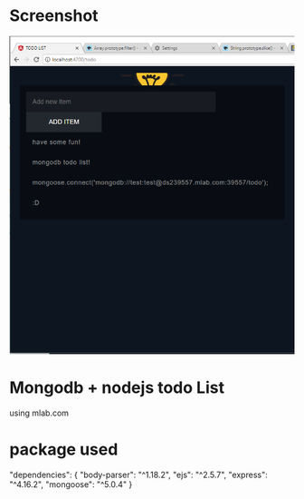 # Screenshot

<img src="https://github.com/raylinhonghu/Nodejs-Todo-List/blob/master/ss.png" width="600px">

# Mongodb + nodejs todo List
using mlab.com

# package used
  "dependencies": {
    "body-parser": "^1.18.2",
    "ejs": "^2.5.7",
    "express": "^4.16.2",
    "mongoose": "^5.0.4"
  }
